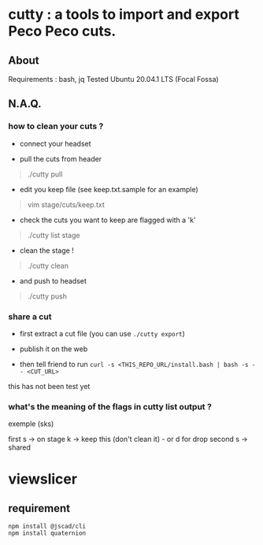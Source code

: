 # cutty : a tools to import and export Peco Peco cuts.

## About

Requirements : bash, jq
Tested Ubuntu 20.04.1 LTS (Focal Fossa)


## N.A.Q.

### how to clean your cuts ?

- connect your headset

- pull the cuts from header

> ./cutty pull

- edit you keep file (see keep.txt.sample for an example)

> vim stage/cuts/keep.txt

- check the cuts you want to keep are flagged with a 'k'

> ./cutty list stage

- clean the stage !

> ./cutty clean

- and push to headset

> ./cutty push

### share a cut

- first extract a cut file (you can use `./cutty export`)

- publish it on the web

- then tell friend to run `curl -s <THIS_REPO_URL/install.bash | bash -s -- <CUT_URL>`

this has not been test yet

### what's the meaning of the flags in cutty list output ?

exemple (sks)

first s -> on stage
k -> keep this (don't clean it) - or d for drop
second s -> shared

# viewslicer

## requirement

```
npm install @jscad/cli
npm install quaternion
```
